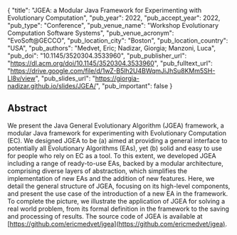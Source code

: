{
  "title": "JGEA: a Modular Java Framework for Experimenting with Evolutionary Computation",
  "pub_year": 2022,
  "pub_accept_year": 2022,
  "pub_type": "Conference",
  "pub_venue_name": "Workshop Evolutionary Computation Software Systems",
  "pub_venue_acronym": "EvoSoft@GECCO",
  "pub_location_city": "Boston",
  "pub_location_country": "USA",
  "pub_authors": "Medvet, Eric; Nadizar, Giorgia; Manzoni, Luca",
  "pub_doi": "10.1145/3520304.3533960",
  "pub_publisher_url": "https://dl.acm.org/doi/10.1145/3520304.3533960",
  "pub_fulltext_url": "https://drive.google.com/file/d/1wZ-B5lh2U4BWqmJiJhSu8KMm5SH-Ll8v/view",
  "pub_slides_url": "https://giorgia-nadizar.github.io/slides/JGEA/",
  "pub_important": false
}

## Abstract
We present the Java General Evolutionary Algorithm (JGEA) framework, a modular Java framework for experimenting with Evolutionary Computation (EC). We designed JGEA to be (a) aimed at providing a general interface to potentially all Evolutionary Algorithms (EAs), yet (b) solid and easy to use for people who rely on EC as a tool. To this extent, we developed JGEA including a range of ready-to-use EAs, backed by a modular architecture, comprising diverse layers of abstraction, which simplifies the implementation of new EAs and the addition of new features. Here, we detail the general structure of JGEA, focusing on its high-level components, and present the use case of the introduction of a new EA in the framework. To complete the picture, we illustrate the application of JGEA for solving a real world problem, from its formal definition in the framework to the saving and processing of results. The source code of JGEA is available at [https://github.com/ericmedvet/jgea](https://github.com/ericmedvet/jgea).
